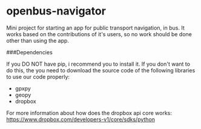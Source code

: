 # openbus-navigator
Mini project for starting an app for public transport navigation, in bus. It works based on the contributions of it's users, so no work should be done other than using the app.

###Dependencies

If you DO NOT have pip, i recommend you to install it. If you don't want to do this, the you need to download the source code of the following libraries to use our code properly:

   * gpxpy
   * geopy
   * dropbox
   
For more information about how does the dropbox api core works: https://www.dropbox.com/developers-v1/core/sdks/python
